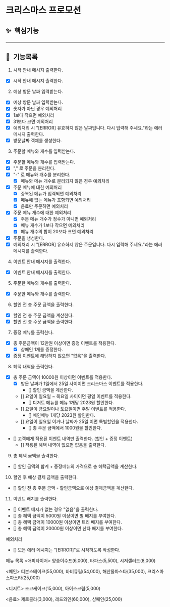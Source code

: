 # 크리스마스 프로모션

## ✨ &nbsp;핵심기능

###

---

## 📌 &nbsp;기능목록

1. 시작 안내 메시지 출력한다.

- [x] 시작 안내 메시지 출력한다.

2. 예상 방문 날짜 입력받는다.

- [x] 예상 방문 날짜 입력받는다.
- [x] 숫자가 아닌 경우 예외처리
- [x] 1보다 작으면 예외처리
- [x] 31보다 크면 예외처리
- [x] 예외처리 시  "[ERROR] 유효하지 않은 날짜입니다. 다시 입력해 주세요."라는 에러 메시지 출력한다.
- [x] 방문날짜 객체를 생성한다.

3. 주문할 메뉴와 개수를 입력받는다.

- [x] 주문할 메뉴와 개수를 입력받는다.
- [x] "," 로 주문을 분리한다.
- [x] "-" 로 메뉴와 개수를 분리한다.
    - [x] 메뉴와 메뉴 개수로 분리되지 않은 경우 예외처리
- [x] 주문 메뉴에 대한 예외처리
    - [x] 중복된 메뉴가 입력되면 예외처리
    - [x] 메뉴에 없는 메뉴가 포함되면 예외처리
    - [x] 음료만 주문하면 예외처리
- [x] 주문 메뉴 개수에 대한 예외처리
    - [x] 주문 메뉴 개수가 정수가 아니면 예외처리
    - [x] 메뉴 개수가 1보다 작으면 예외처리
    - [x] 메뉴 개수의 합이 20보다 크면 예외처리
- [x] 주문을 생성한다.
- [x] 예외처리 시 "[ERROR] 유효하지 않은 주문입니다. 다시 입력해 주세요."라는 에러 메시지를 출력한다.

4. 이벤트 안내 메시지를 출력한다.

- [x] 이벤트 안내 메시지를 출력한다.

5. 주문한 메뉴와 개수를 출력한다.

- [x] 주문한 메뉴와 개수를 출력한다.

6. 할인 전 총 주문 금액을 출력한다.

- [x] 할인 전 총 주문 금액을 계산한다.
- [x] 할인 전 총 주문 금액을 출력한다.

7. 증정 메뉴를 출력한다.

- [x] 총 주문금액이 12만원 이상이면 증정 이벤트를 적용한다.
    - [x] 샴페인 1개를 증정한다.
- [x] 증정 이벤트에 해당하지 않으면 "없음"을 출력한다.

8. 혜택 내역을 출력한다.

- [x] 총 주문 금액이 10000원 이상이면 이벤트를 적용한다.
    - [x] 방문 날짜가 1일에서 25일 사이이면 크리스마스 이벤트를 적용한다.
        - [] 할인 금액을 계산한다.
    - [] 요일이 일요일 ~ 목요일 사이이면 평일 이벤트를 적용한다.
        - [] 디저트 메뉴를 메뉴 1개당 2023원 할인한다.
    - [] 요일이 금요일이나 토요일이면 주말 이벤트를 적용한다.
        - [] 메인메뉴 1개당 2023원 할인한다.
    - [] 요일이 일요일 이거나 날짜가 25일 이면 특별할인을 적용한다.
        - [] 총 주문 금액에서 1000원을 할인한다.
- [] 고객에게 적용된 이벤트 내역만 출력한다. (할인 + 증정 이벤트)
    - [] 적용된 혜택 내역이 없으면 없음을 출력한다.

9. 총 혜택 금액을 출력한다.

- [] 할인 금액의 합계 + 증정메뉴의 가격으로 총 혜택금액을 계산한다.

10. 할인 후 예상 결제 금액을 출력한다.

- [] 할인 전 총 주문 금액 - 할인금액으로 예상 결제금액을 계산한다.

11. 이벤트 배지를 출력한다.

- [] 이벤트 베지가 없는 경우 "없음"을 출력한다.
- [] 총 혜택 금액이 5000원 이상이면 별 배지를 부여한다.
- [] 총 혜택 금액이 10000원 이상이면 트리 배지를 부여한다.
- [] 총 혜택 금액이 20000원 이상이면 산타 배지를 부여한다.

예외처리

- [] 모든 에러 메시지는 "[ERROR]"로 시작하도록 작성한다.

메뉴 목록
<애피타이저>
양송이수프(6,000), 타파스(5,500), 시저샐러드(8,000)

<메인>
티본스테이크(55,000), 바비큐립(54,000), 해산물파스타(35,000), 크리스마스파스타(25,000)

<디저트>
초코케이크(15,000), 아이스크림(5,000)

<음료>
제로콜라(3,000), 레드와인(60,000), 샴페인(25,000)